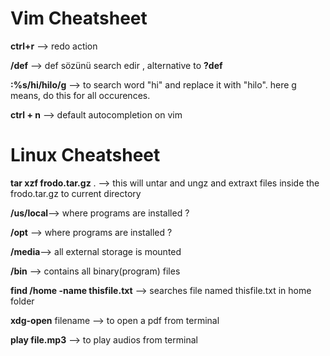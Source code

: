 # Vim Cheatsheet

**ctrl+r** --> redo action

**/def** --> def sözünü search edir , alternative to **?def**

**:%s/hi/hilo/g** --> to search word "hi" and replace it with "hilo". here g means, do this for all occurences.

**ctrl + n** --> default autocompletion on vim

# Linux Cheatsheet

**tar xzf frodo.tar.gz** . --> this will untar and ungz and extraxt files inside the frodo.tar.gz to current directory

**/us/local**--> where programs are installed ?

**/opt** --> where programs are installed ?

**/media**--> all external storage is mounted

**/bin** --> contains all binary(program) files

**find /home -name thisfile.txt** --> searches file named thisfile.txt in home folder

**xdg-open** filename --> to open a pdf from terminal 

**play file.mp3** --> to play audios from terminal


